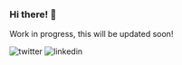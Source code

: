 ### Hi there! 👋

Work in progress, this will be updated soon!

![twitter](https://user-images.githubusercontent.com/110304838/213889256-023b67c8-34c2-4c08-9351-769cca2f2ed5.svg)
![linkedin](https://user-images.githubusercontent.com/110304838/213889254-df51a2a4-a202-4c41-826a-353b9ad17022.svg)


<!--
**sawelter/sawelter** is a ✨ _special_ ✨ repository because its `README.md` (this file) appears on your GitHub profile.

Here are some ideas to get you started:

- 🔭 I’m currently working on Codesignal problems
- 🌱 I’m currently learning ...
- 💬 Ask me about ...
- 📫 How to reach me: ...
- 😄 Pronouns: he/she/they
- ⚡ Fun fact: ...
-->
